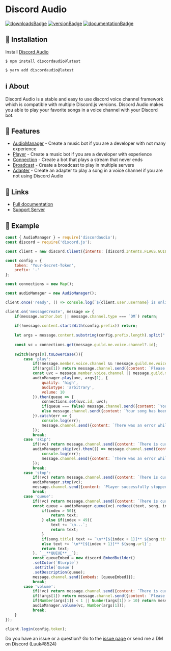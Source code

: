 # Discord Audio
[![downloadsBadge](https://img.shields.io/npm/dt/discordaudio?style=for-the-badge)](https://npmjs.com/package/discordaudio)
[![versionBadge](https://img.shields.io/npm/v/discordaudio?style=for-the-badge)](https://npmjs.com/package/discordaudio)
[![documentationBadge](https://img.shields.io/badge/Documentation-Click%20here-blue?style=for-the-badge)](https://zyno-studio.gitbook.io/discord-audio)

## 🔧 Installation
Install [Discord Audio](https://npmjs.com/package/discordaudio)
```
$ npm install discordaudio@latest
```
```
$ yarn add discordaudio@latest
```

## ℹ️ About
Discord Audio is a stable and easy to use discord voice channel framework which is compatible with multiple Discord.js versions. Discord Audio makes you able to play your favorite songs in a voice channel with your Discord bot.

## 🔑 Features
* [AudioManager](https://zyno-studio.gitbook.io/discord-audio/classes/audiomanager) - Create a music bot if you are a developer with not many experience
* [Player](https://zyno-studio.gitbook.io/discord-audio/classes/player) - Create a music bot if you are a developer with experience
* [Connection](https://zyno-studio.gitbook.io/discord-audio/classes/connection) - Create a bot that plays a stream that never ends
* [Broadcast](https://zyno-studio.gitbook.io/discord-audio/classes/broadcast) - Create a broadcast to play in multiple servers
* [Adapter](https://zyno-studio.gitbook.io/discord-audio/classes/adapter) - Create an adapter to play a song in a voice channel if you are not using Discord Audio

## 🔗 Links
* [Full documentation](https://zyno-studio.gitbook.io/discord-audio)
* [Support Server](https://www.extive.eu/discord)

## 📖 Example
```js
const { AudioManager } = require('discordaudio');
const discord = require('discord.js');

const client = new discord.Client({intents: [discord.Intents.FLAGS.GUILDS, discord.Intents.FLAGS.GUILD_MESSAGES, discord.Intents.FLAGS.GUILD_VOICE_STATES]});

const config = {
    token: 'Your-Secret-Token',
    prefix: '-'
};

const connections = new Map();

const audioManager = new AudioManager();

client.once('ready', () => console.log(`${client.user.username} is online!`));

client.on('messageCreate', message => {
    if(message.author.bot || message.channel.type === `DM`) return;
    
    if(!message.content.startsWith(config.prefix)) return;
    
    let args = message.content.substring(config.prefix.length).split(" ");
    
    const vc = connections.get(message.guild.me.voice.channel?.id);
    
    switch(args[0].toLowerCase()){
        case 'play':
            if(!message.member.voice.channel && !message.guild.me.voice.channel) return message.channel.send({content: `Please join a voice channel in order to play a song!`});
            if(!args[1]) return message.channel.send({content: `Please provide a song`});
            const uvc = message.member.voice.channel || message.guild.me.voice.channel;
            audioManager.play(uvc, args[1], {
                quality: 'high',
                audiotype: 'arbitrary',
                volume: 10
            }).then(queue => {
                connections.set(uvc.id, uvc);
                if(queue === false) message.channel.send({content: `Your song is now playing!`});
                else message.channel.send({content: `Your song has been added to the queue!`});
            }).catch(err => {
                console.log(err);
                message.channel.send({content: `There was an error while trying to connect to the voice channel!`});
            });
            break;
        case 'skip':
            if(!vc) return message.channel.send({content: `There is currently nothing playing!`});
            audioManager.skip(vc).then(() => message.channel.send({content: `Successfully skipped the song!`})).catch(err => {
                console.log(err);
                message.channel.send({content: `There was an error while skipping the song!`});
            });
            break;
        case 'stop':
            if(!vc) return message.channel.send({content: `There is currently nothing playing!`});
            audioManager.stop(vc);
            message.channel.send({content: `Player successfully stopped!`});            
            break;
        case 'queue':
            if(!vc) return message.channel.send({content: `There is currently nothing playing!`});
            const queue = audioManager.queue(vc).reduce((text, song, index) => {
                if(index > 50){
                    return text;
                } else if(index > 49){
                    text += `\n...`;
                    return text;
                }
                if(song.title) text += `\n**[${index + 1}]** ${song.title}`;
                else text += `\n**[${index + 1}]** ${song.url}`;
                return text;
            }, `__**QUEUE**__`);
            const queueEmbed = new discord.EmbedBuilder()
            .setColor(`Blurple`)
            .setTitle(`Queue`)
            .setDescription(queue);
            message.channel.send({embeds: [queueEmbed]});
            break;
        case 'volume':
            if(!vc) return message.channel.send({content: `There is currently nothing playing!`});
            if(!args[1]) return message.channel.send({content: `Please provide the volume`});
            if(Number(args[1]) < 1 || Number(args[1]) > 10) return message.channel.send({content: `Please provide a volume between 1-10`});
            audioManager.volume(vc, Number(args[1]));
            break;
    }
});

client.login(config.token);
```

Do you have an issue or a question? Go to the [issue page](https://github.com/Luuk-Dev/DiscordAudio) or send me a DM on Discord (Luuk#8524)